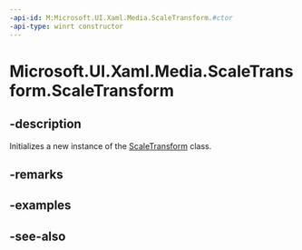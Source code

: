 ```yaml
---
-api-id: M:Microsoft.UI.Xaml.Media.ScaleTransform.#ctor
-api-type: winrt constructor
---
```


<!-- Method syntax
public ScaleTransform()
-->

# Microsoft.UI.Xaml.Media.ScaleTransform.ScaleTransform

## -description
Initializes a new instance of the [ScaleTransform](scaletransform.md) class.

## -remarks

## -examples

## -see-also
